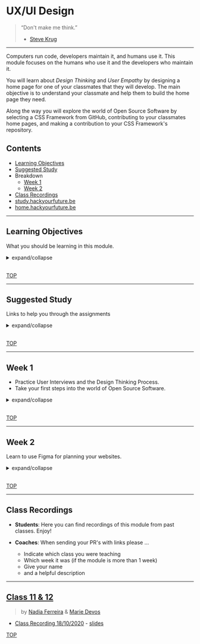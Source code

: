 # UX/UI Design

> “Don't make me think.”
>
> - [Steve Krug](https://en.wikipedia.org/wiki/Don%27t_Make_Me_Think)

---

Computers run code, developers maintain it, and humans use it. This module focuses on the humans who use it and the developers who maintain it.

You will learn about _Design Thinking_ and _User Empathy_ by designing a home page for one of your classmates that they will develop. The main objective is to understand your classmate and help them to build the home page they need.

Along the way you will explore the world of Open Source Software by selecting a CSS Framework from GitHub, contributing to your classmates home pages, and making a contribution to your CSS Framework's repository.

## Contents

- [Learning Objectives](#learning-objectives)
- [Suggested Study](#suggested-study)
- Breakdown
  - [Week 1](#week-1)
  - [Week 2](#week-2)
- [Class Recordings](#class-recordings)
- [study.hackyourfuture.be](https://study.hackyourfuture.be)
- [home.hackyourfuture.be](https://home.hackyourfuture.be/)

---

## Learning Objectives

What you should be learning in this module.

<details>
<summary>expand/collapse</summary>
<br>

- You can interview another student to learn their motivations, needs, and blocks
- You can use paper to sketch a design and test it with a user
- You can describe the design cycle and apply it to building a home page for others
- You can write user journeys for websites that you visit
- You can use figma to collaboratively plan a website design

### Research, Definition

- You will be able to describe the design cycle and what steps you will take in each state (Empathize, define, ideate, prototype, testing and implement).
- You will be able to decide when quantitative data is necessary or when qualitative data is necessary, and how to collect both types of data.
- You will be able to conduct some user research to understand user needs, motivations and pain points. Such as user Interview and a user survey.
- You will understand how to interpret quantitative and qualitative data.
- You will be able to use the user research data gathered to define the problem that you need to solve and write a hypothesis on a potential solution.
- You will use rapid prototyping techniques (such as paper prototyping) to test initial design hypotheses and receive user feedback.
- You will use your research findings and initial rapid prototyping to map the user journeys for your websites

### Ideate

- You will learn some of the key design principles, such as alignment, proximity, contrast, balance and space
- You can use Figma to collaboratively plan a website design
- You will learn the basics of using a component library (Atomic design system ?)
- You will be able to understand how to make a website design more accessible.

### Open Source Software

- You will learn what Open Source Software is and why it is important
- You will be able to make a contribution to an Open Source project following their Guidelines and Code of Conduct
- You will be able to evaluate similar Open Source libraries to decide which is best for your project
- You will know how to select an Open Source license for your project

</details>
<br>

[TOP](#ux-ui-design)

---

## Suggested Study

Links to help you through the assignments

<details>
<summary>expand/collapse</summary>
<br>

You don't need to learn all of this, it's _a lot_ of links.

These links will always be here for you when you need them in the future.

### User Experience and User Interfaces

<details>
<summary>Empathy for Developers</summary>
<br>

- [What is Empathy?](https://codingwithempathy.com/2016/05/03/empathy-an-essential-skill-in-software-development/)
- [Empathy can be Learned](https://medium.com/old-code-new-tricks/software-development-on-the-empathy-spectrum-f77596faeabc)
- [Inclusion](http://danielwestheide.com/blog/2017/01/16/the-empathic-programmer.html)
- [Applying Empathy to Software](http://www.ustream.tv/recorded/86154111). Longish video, but very worth while.
- [Become 10x (interview)](https://blog.fogcreek.com/soft-skills-for-hardcore-developers-interview-with-ed-finkler/)
- [EDD - Empathy Driven Development](https://www.infoq.com/news/2015/06/empathy-development)
- [Integrating Empathy 1](https://thenewstack.io/empathy-secret-sauce-good-software-development/)
- [Integrating Empathy 2](https://simpleprogrammer.com/empathy-software-developers/)
- [Some Practical Tips](https://truefit.io/blog/how-to-instill-empathy-in-the-software-development-process)

</details>
<details>
<summary>Design Thinking</summary>
<br>

- Design Thinking Process: [Sprouts](https://www.youtube.com/watch?v=_r0VX-aU_T8),[Stanford](https://web.stanford.edu/~mshanks/MichaelShanks/files/509554.pdf)
  1. Empathize
  2. Define
  3. Ideate
  4. Prototype
  5. Test
- [invisionapp](https://www.invisionapp.com/inside-design/what-is-design-thinking/)
- [Creative Confidence (TED)](https://www.ted.com/talks/david_kelley_how_to_build_your_creative_confidence)
- [First Step: Noticing (TED)](https://www.ted.com/talks/tony_fadell_the_first_secret_of_design_is_noticing)
- [Design Thinking (TED)](https://www.youtube.com/watch?v=Q80wUnju5YA)
- [Collaboration & Innovation (TED)](https://www.youtube.com/watch?v=ZBxZC9I6xyk)
- [Visualize It (TED)](https://www.youtube.com/watch?v=TPXrheqhTCs)
- [interaction-design.org](https://www.interaction-design.org/literature/topics/design-thinking)
- [dschool.stanford.edu](https://dschool.stanford.edu/resources)
- [The Wallet Challenge](https://medium.com/@erio/bringing-design-thinking-into-the-workplace-the-wallet-design-challenge-544c727d3752)
- [The Coffee Filter Challenge](https://www.tedxvenlo.com/news/guido-stompff-design-thinking/)
- Process Guides:
  - [Design is a Process](https://dschool-old.stanford.edu/sandbox/groups/k12/wiki/c739e/attachments/ade8c/An_Intro_to_DT_Slides_07_10_09.pdf?sessionID=8cbdfc6129ceb041dbad2247ffc9d0112fd0ebce)
  - [Explanatory](https://dschool-old.stanford.edu/sandbox/groups/designresources/wiki/36873/attachments/74b3d/ModeGuideBOOTCAMP2010L.pdf)

</details>
<details>
<summary>Design Thinking for Developers</summary>
<br>

- [Design Thinking Process](https://www.khomp.com/en/design-thinking-in-software-development/)
- [9 Tips](https://techeries.com/9-software-development-tips-successfully-incorporate-design-thinking-projects/)
- [Design Thinking vs. Agile](http://blogs.infor.com/insights/2017/11/outside-the-code-development-with-design-thinking.html)
- [Waterfall vs Agile vs DT](https://www.artefactgroup.com/articles/post-agile-a-design-thinking-approach-to-software-development/)
- [Ultimate Guide to UI/UX Design](http://ptgmedia.pearsoncmg.com/images/9780321965516/samplepages/0321965515.pdf)
- [Big Data & DT](http://www.ibmbigdatahub.com/blog/dynamic-duo-big-data-and-design-thinking)
- [Longer, Detailed Talk](https://www.youtube.com/watch?v=FtUS1W3HymA)
- [Beware the User!](https://medium.com/@blakeross/mr-fart-s-favorite-colors-3177a406c775)
- next level: [Art Thinking](https://www.fastcompany.com/3019082/coding-is-an-art-software-people-should-learn-art-thinking)

</details>
<details>
<summary>General</summary>
<br>

- [designnotes](https://www.designnotes.co/) (huge repository of sites with design resources, inspiration…)
- [designinspiration](https://www.designspiration.com/)

</details>
<details>
<summary>User experience (UX)</summary>
<br>

- [uxchecklist.github.io](https://uxchecklist.github.io/) - Complete list of methods and techniques used in UX design
- [Jacob Nielsen’s Heuristics](https://www.nngroup.com/articles/ten-usability-heuristics/)
- [Short videos on YouTube](https://www.youtube.com/c/NNgroup/videos) about UX, UI, explaining all concepts of the design field.
- [The (condensed) basics of UX and UI design](https://medium.com/hh-design/crash-course-ui-design-25d13ff60962)
- [Usability.gov](https://www.usability.gov/index.html)
- [UXBooth](https://www.uxbooth.com/)
- [UXMovement](https://uxmovement.com/)
- [UXCollective](https://uxdesign.cc/)
- [InsideDesign by InVision](https://www.invisionapp.com/inside-design/)
- [A List Apart](https://alistapart.com/)
- [UX Planet](https://uxplanet.org/)
- https://spotify.design/stories/process
- https://uxmag.com/
- https://www.nngroup.com/

</details>
<details>
<summary>Gestalt</summary>
<br>

- https://www.canva.com/learn/gestalt-theory/
- [www.87seconds.com - lesson-from-our-designers-gestalt-principles](https://www.87seconds.com/lesson-from-our-designers-gestalt-principles/?gclid=EAIaIQobChMIqbLZoYWz3QIVBrXtCh0kPQiaEAAYASAAEgIRF_D_BwE)
- [interaction-design.org](https://www.interaction-design.org/literature/topics/gestalt-principles)
- [nngroup.com](https://www.nngroup.com/articles/principles-visual-design/) UI Principles
- Conceptual Integrity: [safnet](http://www.safnet.com/writing/tech/2011/11/mythical-man-month-conceptual-integrity.html), [CSEWeb](http://cseweb.ucsd.edu/~wgg/CSE131B/Design/node6.html), [DZone](https://dzone.com/articles/lean-tools-conceptual-0), [deep read](http://www.dcs.warwick.ac.uk/oldmodelling/hi/theses/allan/chapter5.pdf)

</details>
<details>
<summary>Colour</summary>
<br>

- https://color.adobe.com/nl/create
- http://khroma.co/
- https://picular.co/
- http://paletton.com
- https://htmlcolorcodes.com/

</details>
<details>
<summary>Iconography</summary>
<br>

- https://thenounproject.com/
- https://www.flaticon.com/
- https://icons.mono.company/
- https://remixicon.com/

</details>
<details>
<summary>Typography and Fonts</summary>
<br>

- https://fontjoy.com/
- https://fonts.google.com/
- https://www.grillitype.com/free_trials
- https://www.fontsquirrel.com/
- https://www.supremo.co.uk/typeterms/
- https://velvetyne.fr/
- https://www.fonts.ninja/ - Try and discover fonts
- https://betterwebtype.com/web-typography-resources/ - Everything you need to know about web typography
- https://typographyhandbook.com/
- https://www.fontshop.com/glossary - All the terms of typography
- https://typespiration.com/ - Collection and inspiration of typography combinations

</details>
<details>
<summary>Style Guides</summary>
<br>

- [Style Guide Guide](https://bradfrost.github.io/style-guide-guide/) by Brad Frost

</details>
<details>
<summary>Accessibility</summary>
<br>

- https://hackyourfuture.github.io/study/#/html-css/accessibility
- https://www.w3.org/WAI/WCAG21/quickref/
- https://www.w3.org/WAI/standards-guidelines/wcag/
- https://webaim.org/
- https://www.microsoft.com/design/inclusive/
- https://accessibility-for-teams.com/
- https://www.a11yproject.com/
- https://www.nngroup.com/articles/keyboard-accessibility/
- https://accessibility.blog.gov.uk/2016/09/02/dos-and-donts-on-designing-for-accessibility/
- https://wave.webaim.org/ - Browser plugin
- https://chrome.google.com/webstore/detail/arc-toolkit/chdkkkccnlfncngelccgbgfmjebmkmce?hl=en - Chrome extension
- https://developers.google.com/web/tools/lighthouse - Chrome dev tool
- https://www.deque.com/axe/ - Chrome extension

</details>
<details>
<summary>Imagery and Photography</summary>
<br>

- Downloads: https://unsplash.com/
- https://www.pexels.com/
- https://icons8.com/

</details>
<details>
<summary>Illustration</summary>
<br>

- https://icons8.com/vector-creator
- https://icons8.com/illustrations
- https://www.drawkit.io/
- https://undraw.co/

</details>
<details>
<summary>Design inspiration</summary>
<br>

- https://www.awwwards.com/
- https://httpster.net/2020/aug/
- http://mindsparklemag.com/
- https://medium.muz.li/
- https://dribbble.com/
- https://www.behance.net/
- https://www.invisionapp.com/talks - Talks and interviews about UX and Design.

</details>
<details>
<summary>Free Courses</summary>
<br>

- [Hack Design](https://hackdesign.org/) Free design lessons by designers.
- [Design Lab](http://trydesignlab.com/) Design course with mentorship and projects.

</details>
<details>
<summary>Figma</summary>
<br>

Web based tool for interface design, collaborative, add plugins from community (free, up to 2 editors and 3 projects)

Video explanation of Figma features on their official [YouTube channel](https://www.youtube.com/playlist?list=PLXDU_eVOJTx6zk5MDarIs0asNoZqlRG23&mkt_tok=eyJpIjoiWXpJd09HRmhOelkzWW1aaCIsInQiOiJoRVRDT05JVSsrNzRzTmtBcUdtcDhVYVNsXC95Z2Vwbm92bzVWeGlGSXlnNVJ0REdad21kR05oNHhOZldOUmtscTJLSlwvWmE1ZFZOV0J4bjFQeGliT0h6cmRybTFFdzBHMTZaOHhTbVhha0tCWlZXbmdYTUE1Mk1pczJuRisxeFZMIn0%3D).

- [Build reusable components](https://www.youtube.com/watch?v=k8y9SRPB78Q&list=PLXDU_eVOJTx7QHLShNqIXL1Cgbxj7HlN4&index=4)
- [Create reusable color styles](https://www.youtube.com/watch?v=d01Ql9ZtVnk&list=PLXDU_eVOJTx7QHLShNqIXL1Cgbxj7HlN4&index=5)
- [Create a shareable team library](https://www.youtube.com/watch?v=79T8Q6OBmRk&list=PLXDU_eVOJTx7QHLShNqIXL1Cgbxj7HlN4&index=6)
- [Collaborate in real-time with multiplayer](https://www.youtube.com/watch?v=Zj163lgt_kI&list=PLXDU_eVOJTx7QHLShNqIXL1Cgbxj7HlN4&index=7)
- [Build and present interactive prototypes](https://www.youtube.com/watch?v=X5qiBwqptek&list=PLXDU_eVOJTx7QHLShNqIXL1Cgbxj7HlN4&index=8)
- [Handoff seamlessly to developers](https://www.youtube.com/watch?v=B242nuM3y2s&list=PLXDU_eVOJTx7QHLShNqIXL1Cgbxj7HlN4&index=9)
- [Explore Design Features in Figma](https://www.youtube.com/playlist?list=PLXDU_eVOJTx6zk5MDarIs0asNoZqlRG23&mkt_tok=eyJpIjoiWXpJd09HRmhOelkzWW1aaCIsInQiOiJoRVRDT05JVSsrNzRzTmtBcUdtcDhVYVNsXC95Z2Vwbm92bzVWeGlGSXlnNVJ0REdad21kR05oNHhOZldOUmtscTJLSlwvWmE1ZFZOV0J4bjFQeGliT0h6cmRybTFFdzBHMTZaOHhTbVhha0tCWlZXbmdYTUE1Mk1pczJuRisxeFZMIn0%3D)

</details>
<details>
<summary>UI Kits</summary>
<br>

- https://www.figma.com/templates/
- https://www.uistore.design/types/figma/
- https://www.figmafreebies.com/
- https://www.figmafinder.com/
- [Spell checker for Figma](https://www.figma.com/community/plugin/754026612866636376/SPELLL---Spell-Checking-for-Figma)
- [Accessibility checker for Figma](https://www.figma.com/community/plugin/732603254453395948/Stark)

</details>
<details>
<summary>More Softwares</summary>
<br>

- **Adobe XD**: Interface design and prototyping tool, shared docs, 2GB cloud storage ([free, up to 2 editors and 1 shared document](https://www.adobe.com/be_en/products/xd.html))
- **Sketch**: Interface design / UX and prototyping tool, collaborative ([paid, 30 days trial](https://www.sketch.com/))
- **MindMeister**: Flowcharts and mind maps ([free, up to 3 maps](https://www.mindmeister.com/))
- **Draw.io**: Flowcharts ([paid, 30 days trial](https://drawio-app.com/))

</details>
<details>
<summary>Books</summary>
<br>

- [Don't Make Me Think](https://www.bol.com/nl/p/don-t-make-me-think-revisited/9200000018192369/?bltgh=mLaCpZW-IMbD3dNO48xFIA.1_4.5.ProductImage), by Steve Krug [Suggested study]
- [The User Experience Team of One](https://www.bol.com/nl/p/the-user-experience-team-of-one/9200000082272796/?bltgh=tY-6frkLAyHyaaL6EtNEPQ.1_4.5.ProductImage): A Research and Design Survival Guide, by Leah Buley
- Information Architecture for the World Wide Web, by Louis Rosenfeld and Peter Morville
- [Universal Principles of Design](https://www.bol.com/nl/p/universal-principles-of-design/1001004007106781/?bltgh=mm-7k83-XaFdUXIrXSJObA.1_4.6.ProductImage), by William Lidwell, Kritina Holden, and Jill Butler
- [Information Architecture for the World Wide Web](https://www.bol.com/nl/p/information-architecture-4e/9200000037168400/?bltg=itm_event%3Dclick%26mmt_id%3DX3GnoJ7%40oK68MSh3gAkpbQAAB7Y%26slt_type%3Drecommendations%26pg_nm%3Dpdp%26slt_id%3Dprd_reco%26slt_nm%3Dproduct_recommendations%26slt_pos%3DC1%26slt_owner%3Dccs%26itm_type%3Dproduct%26itm_lp%3D1%26itm_id%3D9200000037168400&bltgh=vKsCEcB7ild3J74TfKNNfQ.1_8_9.10.ProductImage), by Louis Rosenfeld and Peter Morville
- [Atomic Design](https://bradfrost.com/blog/post/atomic-web-design/), by Brad Frost
- [Design Systems](https://www.bol.com/nl/p/design-systems/9200000088832671/) by Alla Kholmatova
- HTML&CSS design and build websites - Jon Duckett ([Free PDF](https://wtf.tw/ref/duckett.pdf)) ([Official website](http://www.htmlandcssbook.com/))
- [Free Online book on Design Engineering](https://www.designbetter.co/design-engineering-handbook)

</details>

### Open Source Software

<details>
<summary>What is Open Source Software?</summary>
<br>

- [Mozilla](https://www.youtube.com/watch?v=7c0IrsDsNaw)
- [Brian Daigle](https://www.youtube.com/watch?v=1ehpgbb3XD0)
  codes of conduct and github walk-through: https://www.youtube.com/watch?v=c6b6B9oN4Vg
- [Explained with Legos](https://www.youtube.com/watch?v=a8fHgx9mE5U)
- [And with recipes](https://www.youtube.com/watch?v=9ShgYrBkTRs)
- [Open Source vs. Closed Source](https://www.youtube.com/watch?v=2q91vTvc7YE)
- [Free/Libre vs. Open Source](https://www.youtube.com/watch?v=Ag1AKIl_2GM) (think "free speech", not "free food")

To learn more about all things Open, check out the [Open Knowledge Foundation](https://okfn.org) and [Open Knowledge Belgium](https://openknowledge.be).

</details>
<details>
<summary>Open Source Licenses</summary>
<br>

The license attached to an Open Source project is not just a detail! Check out these links to learn more about the many licenses available:

- [opensource.org](https://opensource.org/licenses)
- [choosealicense.com](https://choosealicense.com/)
- [techsoup](https://www.techsoup.org/support/articles-and-how-tos/making-sense-of-software-licensing)
- [infoworld](https://www.infoworld.com/article/2839560/sticking-a-license-on-everything.html)
- copyleft: [what is this?](https://www.youtube.com/watch?v=6Xky8HTqaZo), [copyleft.org](https://copyleft.org/)
- :) [ErikMcClure/bad-licenses](https://github.com/ErikMcClure/bad-licenses)

</details>
<details>
<summary>Codes of Conduct</summary>
<br>

The Code of Conduct in an Open Source project describes how contributors should treat each other. Open Source projects are about sharing and welcoming:

- [Contributor Covenant](https://www.contributor-covenant.org/)
- [opensource.guide](https://opensource.guide/code-of-conduct/)
- [opensourcedesign.net](https://opensourcedesign.net/code-of-conduct/)

</details>
<details>
<summary>Contributor Guidelines</summary>
<br>

Contributor Guidelines are important to standardize coding practices and workflows for an Open Source project. You could think of it as describing how the code should be treated:

- [mozillascience](https://mozillascience.github.io/working-open-workshop/contributing/)
- [docs.github.com](https://docs.github.com/en/github/building-a-strong-community/setting-guidelines-for-repository-contributors)
- Templates
  - [briandk](https://gist.github.com/briandk/3d2e8b3ec8daf5a27a62)
  - [opensource.com](https://opensource.com/life/16/3/contributor-guidelines-template-and-tips)
- Examples
  - [opensource.guide](https://github.com/github/opensource.guide/blob/main/CONTRIBUTING.md)
  - [github/docs](https://github.com/github/docs/blob/main/CONTRIBUTING.md)
  - [microsoft/vscode](https://github.com/microsoft/vscode/blob/main/CONTRIBUTING.md)
  - [atom/atom](https://github.com/atom/atom/blob/master/CONTRIBUTING.md)
  - [voxmedia](https://github.com/voxmedia/open-source-contribution-guidelines)

</details>
<details>
<summary>How to Contribute</summary>
<br>

- [opensource.guide](https://opensource.guide/)
- [freecodecamp](https://github.com/FreeCodeCamp/how-to-contribute-to-open-source)
- [contribution-guide.org](https://www.contribution-guide.org/)
- [redhat](https://www.redhat.com/en/resources/open-source-participation-guidelines-overview)
- [better-programming](https://medium.com/better-programming/4-effortless-steps-for-contributing-to-open-source-projects-35000599367b)
- Small contributions matter!
  - [Why the GitHub metric monoculture?](https://medium.com/@leskis/why-the-github-metric-monoculture-d179a2f1d130)
  - [pybot](https://github.com/lpmi-13/pypobot)

and finally ...

- [Contribute to this Project!](https://github.com/Syknapse/Contribute-To-This-Project)

</details>
<details>
<summary>Open Source Libraries</summary>
<br>

Open Source Libraries are code other people wrote that you can use in your project.

The libraries you will be exploring in this module are CSS Frameworks. These are libraries of CSS classes that you can use in your websites to design and develop more efficiently. You don't need to write the CSS, just use it!

- How to choose a library for your project:
  - [freecodecamp](https://www.freecodecamp.org/news/how-to-choose-between-open-source-libraries-using-popularity-c71677785542/)
  - [open-source.blogspot.com](https://open-source.blogspot.com/)

Now it's your turn. Look through these CSS Framework and pick the best one to use for your home page:

- [awesome-css-frameworks](https://github.com/troxler/awesome-css-frameworks)

</details>
<br>

</details>
<br>

[TOP](#ux-ui-design)

---

## Week 1

- Practice User Interviews and the Design Thinking Process.
- Take your first steps into the world of Open Source Software.

<details>
<summary>expand/collapse</summary>
<br>

### Before Class

- [Design is future](https://www.youtube.com/watch?v=zodT9bCdIiI) - a film that includes main insights about the key role of design while explaining how it helps professionals, businesses and society to be more innovative and sustainable
- [User Experience](https://youtu.be/whtBPzY4K-k) from one of the world leaders of UX Jared Spool. Covers many topics in this hour video interview
- [empathyprompts.net](https://empathyprompts.net/)
- [Design Thinking Process](https://www.youtube.com/watch?v=_r0VX-aU_T8)

### During Class

#### Before Break

- _~10 minutes, all together_: Ice breaker! Write a story as a class one sentence a time
  1. Assign numbers to each person, starting with n°1.
  2. Share an issue with the story prompt
  3. One at a time, add your sentences
- _~15 minutes, all together_: What is design? Why is it important?
- _~60 minutes, small groups_: [Draw Toast](https://www.drawtoast.com/)
- _~20 minutes, all together_: each group shares how to make toast

<!--
  Drawing the flow on how to make toast is a good initial exercise - 45 minutes
  You get students to draw out the steps they take to make toast.

  Initially they list out how they like their toast (lightly toasted, with jam on etc),
  they then draw out the steps needed and present this to each other.

  This is good for introducing user needs, pain points, user journey mapping, creating a user flow diagram and presenting.
  Usually people come up with different flows etc, so it’s good for discussions on the need to gather user research and define problems etc.
-->

#### After Break

- _~20 minutes, all together_: User Interviews! Discuss the why's and how's of discovering your user's needs
- _~50 minutes, small groups_: Prepare for this module's project
  - Watch this video and discuss the [Design Thinking Process](https://www.youtube.com/watch?v=_r0VX-aU_T8)
  - Read through the [./homework-briefs/interview.md](./homework-briefs/interview.md) you will use to design each others' Home Pages.
- _~20 minutes, all together_:
  - each group shares what they discussed
  - answer questions about the projects
  - generate pairs for the project using your class randomizer

### After Class

> individual project, 2 weeks

You've come full circle, time to rebuild that home page you started in the Precourse. There will be 3 components to the 2-week project in UX/UI Design:

- **Designing**: Practice User Interviews and Design Thinking by working in pairs to come up with your Home Page backlogs, wireframes and READMEs.
  1. You will each create a repository and fork each other's repositories. (do not add each other as collaborators!)
  2. Push your interview notes to the `/planning` folder in _your fork_ of their Home Page and send them a PR
  3. Help each other turn the interview notes into a Backlog and a complete Wireframe. then you're on your own!
- **Developing**: Practice solo development by turning your backlog into your new Home Page. Learn about open source libraries by choosing and using a CSS Framework in your project.
  1. Complete your Development Strategy
  2. Set up your Project Board & Issues
  3. Develop!
  4. Retrospect
- **Contributing**: Practice contributing to Open Source projects. A contribution can be as simple as fixing a spelling mistake, adding a translation, or participating in an issue's discussion. It's best to make small contributions you are sure will be helpful:
  - Contribute to your classmates' Home Pages. They will not give you access to their repo, so you will need to use a Fork and comment in issues/PRs as an outside collaborator.
  - Make a contribution to your CSS Framework's repository. This doesn't need to be anything fancy, whatever you are comfortable with!

#### Checklist(s)

```markdown
## My Home Page

- [repo]()
  - with your partner:
  - [ ] README
  - on your own:
  - [ ] License
  - [ ] Contributor Guidelines
  - [ ] Code of Conduct
- [ ] [live demo](https://username.github.io)
- [/planning]()
  - with your project partner:
  - [ ] interview (your completed interview template)
  - [ ] backlog (developed with your partner based on the interview)
  - [ ] wireframe (design your site's outline together)
  - on your own:
  - [ ] schedule (like communication plan, but for yourself)
  - [ ] constraints (include the CSS framework you chose and why)
  - [ ] development strategy
  - [ ] retrospective
- [ ] [project board]()

## My Contributions

- Home Pages:
  - [ ] [classmate's name](link_to_your_contribution)
  - [ ] [classmate's name](link_to_your_contribution)
  - [ ] [classmate's name](link_to_your_contribution)
  - ... why stop at 3?
- CSS Framework Name:
  - [ ] [describe contribution](link_to_your_contribution)
  - ... why stop at 1?
```

</details>
<br>

[TOP](#ux-ui-design)

---

## Week 2

Learn to use Figma for planning your websites.

<details>
<summary>expand/collapse</summary>
<br>

### Before Class

- Create a Figma account: www.figma.com
  You need a verified Education Figma account before joining the course!
  Create a Figma account with your email address
  Add your email address on your Slack class channel, we will collect it and invite you to the HYF Education account.
  Open the email sent from Figma to verify your Figma Education account.
  Login into Figma before the course starts.
- Watch the following tutorials:
  - [What's Figma?](https://www.youtube.com/watch?v=Cx2dkpBxst8&list=PLXDU_eVOJTx7QHLShNqIXL1Cgbxj7HlN4)
  - [Setup account, teams, projects, and files](https://www.youtube.com/watch?v=hrHL2VLMl7g&list=PLXDU_eVOJTx7QHLShNqIXL1Cgbxj7HlN4&index=2)
  - [Get a tour of the Editor](https://www.youtube.com/watch?v=DSrbwCrEIII&list=PLXDU_eVOJTx7QHLShNqIXL1Cgbxj7HlN4&index=3)

### During Class

- [Class Slideshow](./slides/week-2.pdf)
- [The World Needs Designers](https://www.youtube.com/watch?v=BYS4JXW0f5g)

### After Class

> individual, figma practice

[Horeca Contact Tracing](./homework-briefs/horeca-contact-tracing.md)

- Use this [Figma Starter File](https://www.figma.com/file/FRdfx12LjrsqMYfKcRm7Bu/Class-11-12-2020?node-id=3%3A3)
- Include a link to your Figma file in your `check-in` issue (no need to put it on the project board)

</details>
<br>

[TOP](#ux-ui-design)

---

## Class Recordings

- **Students**: Here you can find recordings of this module from past classes. Enjoy!
- **Coaches**: When sending your PR's with links please ...

  - Indicate which class you were teaching
  - Which week it was (if the module is more than 1 week)
  - Give your name
  - and a helpful description

---

## [Class 11 & 12](https://github.com/hackyourfuturebelgium/class-11-12)

> by [Nadia Ferreira](https://nadiaferreira.com/) & [Marie Devos](https://github.com/mariedevos)

- [Class Recording 18/10/2020](https://vimeo.com/469672798) - [slides](./slides/week-2.pdf)

[TOP](#ux-ui-design)
